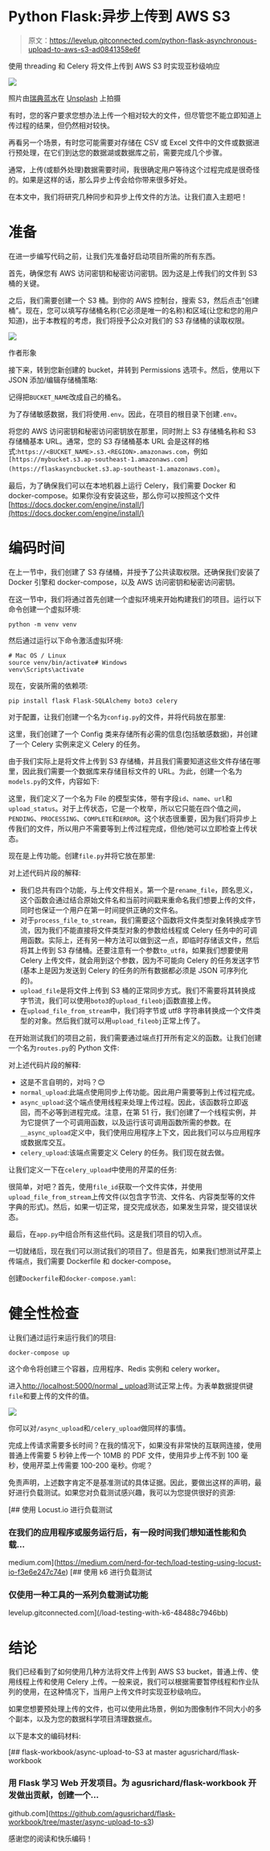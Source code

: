 # Python Flask:异步上传到 AWS S3

> 原文：<https://levelup.gitconnected.com/python-flask-asynchronous-upload-to-aws-s3-ad0841358e6f>

使用 threading 和 Celery 将文件上传到 AWS S3 时实现亚秒级响应

![](img/e735dad3c6a0b4dfd27c99929e4c467a.png)

照片由[瑞典蓝水](https://unsplash.com/@bluewaterglobe?utm_source=medium&utm_medium=referral)在 [Unsplash](https://unsplash.com?utm_source=medium&utm_medium=referral) 上拍摄

有时，您的客户要求您想办法上传一个相对较大的文件，但尽管您不能立即知道上传过程的结果，但仍然相对较快。

再看另一个场景，有时您可能需要对存储在 CSV 或 Excel 文件中的文件或数据进行预处理，在它们到达您的数据湖或数据库之前，需要完成几个步骤。

通常，上传(或额外处理)数据需要时间，我很确定用户等待这个过程完成是很奇怪的。如果是这样的话，那么异步上传会给你带来很多好处。

在本文中，我们将研究几种同步和异步上传文件的方法。让我们直入主题吧！

# 准备

在进一步编写代码之前，让我们先准备好启动项目所需的所有东西。

首先，确保您有 AWS 访问密钥和秘密访问密钥。因为这是上传我们的文件到 S3 桶的关键。

之后，我们需要创建一个 S3 桶。到你的 AWS 控制台，搜索 S3，然后点击“创建桶”。现在，您可以填写存储桶名称(它必须是唯一的名称)和区域(让您和您的用户知道)，出于本教程的考虑，我们将授予公众对我们的 S3 存储桶的读取权限。

![](img/8c7e6257776590e892cee4dcca4e6b6b.png)

作者形象

接下来，转到您新创建的 bucket，并转到 Permissions 选项卡。然后，使用以下 JSON 添加/编辑存储桶策略:

记得把`BUCKET_NAME`改成自己的桶名。

为了存储敏感数据，我们将使用`.env`。因此，在项目的根目录下创建`.env`。

将您的 AWS 访问密钥和秘密访问密钥放在那里，同时附上 S3 存储桶名称和 S3 存储桶基本 URL。通常，您的 S3 存储桶基本 URL 会是这样的格式:`https://<BUCKET_NAME>.s3.<REGION>.amazonaws.com`，例如`[https://mybucket.s3.ap-southeast-1.amazonaws.com](https://flaskasyncbucket.s3.ap-southeast-1.amazonaws.com)`。

最后，为了确保我们可以在本地机器上运行 Celery，我们需要 Docker 和 docker-compose。如果你没有安装这些，那么你可以按照这个文件[https://docs.docker.com/engine/install/](https://docs.docker.com/engine/install/)

# 编码时间

在上一节中，我们创建了 S3 存储桶，并授予了公共读取权限。还确保我们安装了 Docker 引擎和 docker-compose，以及 AWS 访问密钥和秘密访问密钥。

在这一节中，我们将通过首先创建一个虚拟环境来开始构建我们的项目。运行以下命令创建一个虚拟环境:

```
python -m venv venv
```

然后通过运行以下命令激活虚拟环境:

```
# Mac OS / Linux
source venv/bin/activate# Windows
venv\Scripts\activate
```

现在，安装所需的依赖项:

```
pip install flask Flask-SQLAlchemy boto3 celery
```

对于配置，让我们创建一个名为`config.py`的文件，并将代码放在那里:

这里，我们创建了一个 Config 类来存储所有必需的信息(包括敏感数据)，并创建了一个 Celery 实例来定义 Celery 的任务。

由于我们实际上是将文件上传到 S3 存储桶，并且我们需要知道这些文件存储在哪里，因此我们需要一个数据库来存储目标文件的 URL。为此，创建一个名为`models.py`的文件，内容如下:

这里，我们定义了一个名为 File 的模型实体，带有字段`id`、`name`、`url`和`upload_status`。对于上传状态，它是一个枚举，所以它只能在四个值之间，`PENDING`、`PROCESSING`、`COMPLETE`和`ERROR`。这个状态很重要，因为我们将异步上传我们的文件，所以用户不需要等到上传过程完成，但他/她可以立即检查上传状态。

现在是上传功能。创建`file.py`并将它放在那里:

对上述代码片段的解释:

*   我们总共有四个功能，与上传文件相关。第一个是`rename_file`，顾名思义，这个函数会通过结合原始文件名和当前时间戳来重命名我们想要上传的文件，同时也保证一个用户在第一时间提供正确的文件名。
*   对于`process_file_to_stream`，我们需要这个函数将文件类型对象转换成字节流，因为我们不能直接将文件类型对象的参数给线程或 Celery 任务中的可调用函数。实际上，还有另一种方法可以做到这一点，即临时存储该文件，然后将其上传到 S3 存储桶。还要注意有一个参数`to_utf8`，如果我们想要使用 Celery 上传文件，就会用到这个参数，因为不可能向 Celery 的任务发送字节(基本上是因为发送到 Celery 的任务的所有数据都必须是 JSON 可序列化的)。
*   `upload_file`是将文件上传到 S3 桶的正常同步方式。我们不需要将其转换成字节流，我们可以使用`boto3`的`upload_fileobj`函数直接上传。
*   在`upload_file_from_stream`中，我们将字节或 utf8 字符串转换成一个文件类型的对象。然后我们就可以用`upload_fileobj`正常上传了。

在开始测试我们的项目之前，我们需要通过端点打开所有定义的函数。让我们创建一个名为`routes.py`的 Python 文件:

对上述代码片段的解释:

*   这是不言自明的，对吗？😊
*   `normal_upload`:此端点使用同步上传功能。因此用户需要等到上传过程完成。
*   `async_upload`:这个端点使用线程来处理上传过程。因此，该函数将立即返回，而不必等到进程完成。注意，在第 51 行，我们创建了一个线程实例，并为它提供了一个可调用函数，以及运行该可调用函数所需的参数。在`__async_upload`定义中，我们使用应用程序上下文，因此我们可以与应用程序或数据库交互。
*   `celery_upload`:该端点需要定义 Celery 的任务。我们现在就去做。

让我们定义一下在`celery_upload`中使用的芹菜的任务:

很简单，对吧？首先，使用`file_id`获取一个文件实体，并使用`upload_file_from_stream`上传文件(以包含字节流、文件名、内容类型等的文件字典的形式)。然后，如果一切正常，提交完成状态，如果发生异常，提交错误状态。

最后，在`app.py`中组合所有这些代码。这是我们项目的切入点。

一切就绪后，现在我们可以测试我们的项目了。但是首先，如果我们想测试芹菜上传端点，我们需要 Dockerfile 和 docker-compose。

创建`Dockerfile`和`docker-compose.yaml`:

# 健全性检查

让我们通过运行来运行我们的项目:

```
docker-compose up
```

这个命令将创建三个容器，应用程序、Redis 实例和 celery worker。

进入[http://localhost:5000/normal _ upload](http://localhost:5000/normal_upload)测试正常上传。为表单数据提供键`file`和要上传的文件的值。

![](img/7670d75e6a7289c7c9871c88e02e037e.png)

你可以对`/async_upload`和`/celery_upload`做同样的事情。

完成上传请求需要多长时间？在我的情况下，如果没有非常快的互联网连接，使用普通上传需要 5 秒钟上传一个 10MB 的 PDF 文件，使用异步上传不到 100 毫秒，使用芹菜上传需要 100-200 毫秒。你呢？

免责声明，上述数字肯定不是基准测试的具体证据。因此，要做出这样的声明，最好进行负载测试。如果您对负载测试感兴趣，我可以为您提供很好的资源:

[](https://medium.com/nerd-for-tech/load-testing-using-locust-io-f3e6e247c74e) [## 使用 Locust.io 进行负载测试

### 在我们的应用程序或服务运行后，有一段时间我们想知道性能和负载…

medium.com](https://medium.com/nerd-for-tech/load-testing-using-locust-io-f3e6e247c74e) [](/load-testing-with-k6-48488c7946bb) [## 使用 k6 进行负载测试

### 仅使用一种工具的一系列负载测试功能

levelup.gitconnected.com](/load-testing-with-k6-48488c7946bb) 

# 结论

我们已经看到了如何使用几种方法将文件上传到 AWS S3 bucket，普通上传、使用线程上传和使用 Celery 上传。一般来说，我们可以根据需要暂停线程和作业队列的使用，在这种情况下，当用户上传文件时实现亚秒级响应。

如果您想要预处理上传的文件，也可以使用此场景，例如为图像制作不同大小的多个副本，以及为您的数据科学项目清理数据点。

以下是本文的编码材料:

[](https://github.com/agusrichard/flask-workbook/tree/master/async-upload-to-s3) [## flask-workbook/async-upload-to-S3 at master agusrichard/flask-workbook

### 用 Flask 学习 Web 开发项目。为 agusrichard/flask-workbook 开发做出贡献，创建一个…

github.com](https://github.com/agusrichard/flask-workbook/tree/master/async-upload-to-s3) 

感谢您的阅读和快乐编码！